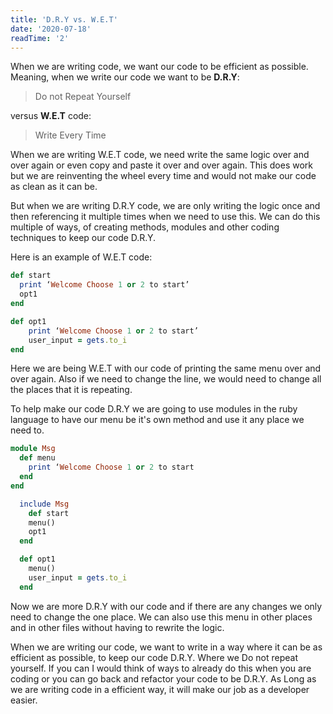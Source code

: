 ```yaml
---
title: 'D.R.Y vs. W.E.T'
date: '2020-07-18'
readTime: '2'
---
```


When we are writing code, we want our code to be efficient as possible. Meaning, when we write our code we want to be **D.R.Y**:

> Do not Repeat Yourself

versus **W.E.T** code:

> Write Every Time

When we are writing W.E.T code, we need write the same logic over and over again or even copy and paste it over and over again. This does work but we are reinventing the wheel every time and would not make our code as clean as it can be. 

But when we are writing D.R.Y code, we are only writing the logic once and then referencing it multiple times when we need to use this. We can do this multiple of ways, of creating methods, modules and other coding techniques to keep our code D.R.Y. 

Here is an example of W.E.T code:

```ruby
def start
  print ‘Welcome Choose 1 or 2 to start’
  opt1
end

def opt1
	print ‘Welcome Choose 1 or 2 to start’
	user_input = gets.to_i
end
```

Here we are being W.E.T with our code of printing the same menu over and over again. Also if we need to change the line, we would need to change all the places that it is repeating. 

To help make our code D.R.Y we are going to use modules in the ruby language to have our menu be it's own method and use it any place we need to.

```ruby
module Msg
  def menu
    print ‘Welcome Choose 1 or 2 to start
  end
end

  include Msg
	def start
    menu()
    opt1
  end

  def opt1
    menu()
    user_input = gets.to_i
  end
```

Now we are more D.R.Y with our code and if there are any changes we only need to change the one place. We can also use this menu in other places and in other files without having to rewrite the logic. 

When we are writing our code, we want to write in a way where it can be as efficient as possible, to keep our code D.R.Y. Where we Do not repeat yourself. If you can I would think of ways to already do this when you are coding or you can go back and refactor your code to be D.R.Y. As Long as we are writing code in a efficient way, it will make our job as a developer easier.